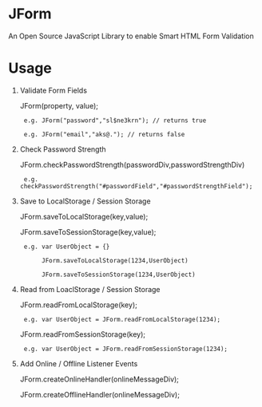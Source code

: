JForm
=====

An Open Source JavaScript Library to enable Smart HTML Form Validation

Usage
=====

1. Validate Form Fields

	JForm(property, value);

		e.g. JForm("password","sl$ne3krn"); // returns true
	
		e.g. JForm("email","aks@."); // returns false

2. Check Password Strength

	JForm.checkPasswordStrength(passwordDiv,passwordStrengthDiv)

		e.g. checkPasswordStrength("#passwordField","#passwordStrengthField");

3. Save to LocalStorage / Session Storage

	JForm.saveToLocalStorage(key,value);
	
	JForm.saveToSessionStorage(key,value);

		e.g. var UserObject = {}

		     JForm.saveToLocalStorage(1234,UserObject)
	
		     JForm.saveToSessionStorage(1234,UserObject)

4. Read from LoaclStorage / Session Storage

	JForm.readFromLocalStorage(key);
	
		e.g. var UserObject = JForm.readFromLocalStorage(1234);
	
	JForm.readFromSessionStorage(key);
	
		e.g. var UserObject = JForm.readFromSessionStorage(1234);


5. Add Online / Offline Listener Events

	JForm.createOnlineHandler(onlineMessageDiv);

	JForm.createOfflineHandler(onlineMessageDiv);


